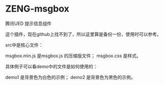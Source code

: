 # ZENG-msgbox
腾讯UED 提示信息组件

这个插件，现在github上找不到了，所以这里算是备份一份，使用时可以参考。

src中是核心文件：

msgbox.min.js 是msgbox.js 的压缩版文件；
msgbox.css 是样式。

具体例子可以看demo中的文件是如何使用的：

demo1 是背景色为白色的示例；
demo2 是背景色为黑色的示例。

